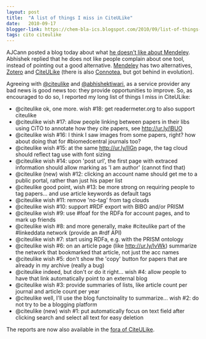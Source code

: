 ```yaml
---
layout: post
title:  "A list of things I miss in CiteULike"
date:   2010-09-17
blogger-link: https://chem-bla-ics.blogspot.com/2010/09/list-of-things-i-miss-in-citeulike.html
tags: cito citeulike
---
```


AJCann posted a blog today about what [he doesn't like about Mendeley](http://scienceoftheinvisible.blogspot.com/2010/09/long-list-of-things-i-dont-like-about.html).
Abhishek replied that he does not like people complain about one tool, instead of pointing out a good alternative.
[Mendeley](http://www.mendeley.com/) has two alternatives, [Zotero](http://www.zotero.org/) and [CiteULike](http://www.citeulike.org/) (there is also
[Connotea](http://connotea.org/), but got behind in evolution).

Agreeing with [@citeulike](http://twitter.com/citeulike) and [@abhishektiwari](http://twitter.com/abhishektiwari), as a service provider
any bad news is good news too: they provide opportunities to improve. So, as encouraged to do so, I reported my long list of things I miss in CiteULike:

* @citeulike ok, one more. wish #18: get readermeter.org to also support citeulike
* @citeulike wish #17: allow people linking between papers in their libs using CiTO to annotate how they cite papers, see http://ur.ly/lBUO
* @citeulike wish #16: I think I saw images from some papers, right? how about doing that for #biomedcentral journals too?
* @citeulike wish #15: at the same http://ur.ly/lIGn page, the tag cloud should reflect tag use with font sizing
* @citeulike wish #14: upon 'post url', the first page with extraced information should allow marking as 'I am author' (cannot find that)
* @citeulike (new) wish #12: clicking an account name should get me to a public portal, rather than just his paper list
* @citeulike good point, wish #13: be more strong on requiring people to tag papers... and use article keywords as default tags
* @citeulike wish #11: remove 'no-tag' from tag clouds
* @citeulike wish #10: support #RDF export with BIBO and/or PRISM
* @citeulike wish #9: use #foaf for the RDFa for account pages, and to mark up friends
* @citeulike wish #8: and more generally, make #citeulike part of the #linkeddata network (provide an #rdf API)
* @citeulike wish #7: start using RDFa, e.g. with the PRISM ontology
* @citeulike wish #6: on an article page (like http://ur.ly/lvWk) summarize the network that bookmarked that article, not just the acc names
* @citeulike wish #5: don't show the 'copy' button for papers that are already in my archive (really a bug)
* @citeulike indeed, but don't or do it right... wish #4: allow people to have that link automatically point to an external blog
* @citeulike wish #3: provide summaries of lists, like article count per journal and article count per year
* @citeulike well, I'll use the blog functoinality to summarize... wish #2: do not try to be a blogging platform
* @citeulike (new) wish #1: put automatically focus on text field after clicking search and select all text for easy deletion

The reports are now also available in the [fora of CiteULike](http://www.citeulike.org/groupfunc/3124/forums).
